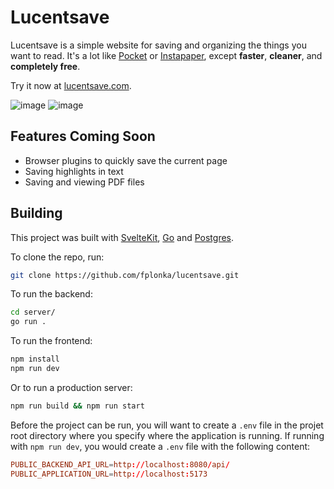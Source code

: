 # Lucentsave

Lucentsave is a simple website for saving and organizing the things you want to read. It's a lot like [Pocket](https://getpocket.com) or [Instapaper](http://instapaper.com), except **faster**, **cleaner**, and **completely free**.

Try it now at [lucentsave.com](https://lucentsave.com).

<!-- ![image](https://github.com/fplonka/lucentsave/assets/92261790/d4a898cc-e4ad-4ed8-aba2-21e1977c4453) -->
![image](https://github.com/fplonka/lucentsave/assets/92261790/fa877afd-1d96-4804-81ed-525cd2089d94)
![image](https://github.com/fplonka/lucentsave/assets/92261790/c8a87e5d-565d-487d-9b9b-cc8766f048aa)


## Features Coming Soon
- Browser plugins to quickly save the current page
- Saving highlights in text
- Saving and viewing PDF files

## Building

This project was built with [SvelteKit](https://kit.svelte.dev), [Go](https://go.dev) and [Postgres](https://www.postgresql.org).

To clone the repo, run:
```bash
git clone https://github.com/fplonka/lucentsave.git
```

To run the backend:
```bash
cd server/
go run .
```

To run the frontend:
```bash
npm install
npm run dev
```
Or to run a production server:
```bash
npm run build && npm run start
```

Before the project can be run, you will want to create a `.env` file in the projet root directory where you specify where the application is running. If running with `npm run dev`, you would create a `.env` file with the following content:
```conf
PUBLIC_BACKEND_API_URL=http://localhost:8080/api/
PUBLIC_APPLICATION_URL=http://localhost:5173
```
